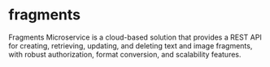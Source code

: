 # fragments
Fragments Microservice is a cloud-based solution that provides a REST API for creating, retrieving, updating, and deleting text and image fragments, with robust authorization, format conversion, and scalability features.
